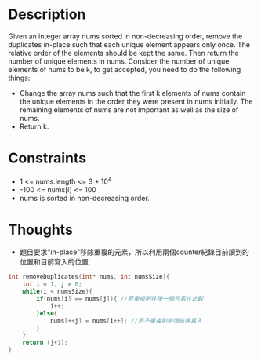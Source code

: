 # Description

Given an integer array nums sorted in non-decreasing order, remove the duplicates in-place such that each unique element appears only once. The relative order of the elements should be kept the same. Then return the number of unique elements in nums.
Consider the number of unique elements of nums to be k, to get accepted, you need to do the following things:
- Change the array nums such that the first k elements of nums contain the unique elements in the order they were present in nums initially. The remaining elements of nums are not important as well as the size of nums.
- Return k.

# Constraints

- 1 <= nums.length <= 3 * 10<sup>4</sup>
- -100 <= nums[i] <= 100
- nums is sorted in non-decreasing order.

# Thoughts

- 題目要求"in-place"移除重複的元素，所以利用兩個counter紀錄目前讀到的位置和目前寫入的位置

```c
int removeDuplicates(int* nums, int numsSize){
	int i = 1, j = 0;
	while(i < numsSize){
		if(nums[i] == nums[j]){ //若重複則往後一個元素在比較
			i++;
		}else{
			nums[++j] = nums[i++]; //若不重複則將值依序寫入
		}
	}
	return (j+1);
}

```
